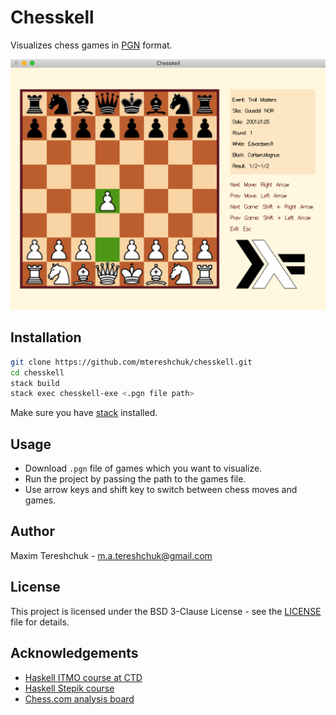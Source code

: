 # Chesskell

Visualizes chess games in [PGN](https://en.wikipedia.org/wiki/Portable_Game_Notation) format.

![](resources/png/Chesskell_Preview.png)

## Installation

```sh
git clone https://github.com/mtereshchuk/chesskell.git
cd chesskell
stack build
stack exec chesskell-exe <.pgn file path>
```

Make sure you have [stack](https://docs.haskellstack.org) installed.

## Usage

* Download `.pgn` file of games which you want to visualize.
* Run the project by passing the path to the games file.
* Use arrow keys and shift key to switch between chess moves and games.

## Author

Maxim Tereshchuk - m.a.tereshchuk@gmail.com

## License

This project is licensed under the BSD 3-Clause License - see the [LICENSE](LICENSE) file for details.

## Acknowledgements
* [Haskell ITMO course at CTD](https://github.com/jagajaga/FP-Course-ITMO)
* [Haskell Stepik course](https://stepik.org/course/75/promo)
* [Chess.com analysis board](https://www.chess.com/analysis)
